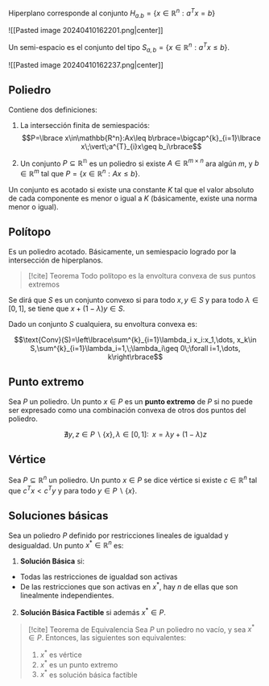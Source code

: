 
Hiperplano corresponde al conjunto $H_{a.b}=\lbrace x\in\mathbb{R}^n:a^Tx=b\rbrace$

![[Pasted image 20240410162201.png|center]]

Un semi-espacio es el conjunto del tipo $S_{a,b}=\lbrace x\in\mathbb{R}^n:a^Tx\leq b\rbrace$. 

![[Pasted image 20240410162237.png|center]]

## Poliedro 

Contiene dos definiciones: 

1. La intersección finita de semiespaciós: 
$$P=\lbrace x\in\mathbb{R^n}:Ax\leq b\rbrace=\bigcap^{k}_{i=1}\lbrace x\;\vert\;a^{T}_{i}x\geq b_i\rbrace$$

2. Un conjunto $P\subseteq\mathbb{R^n}$ es un poliedro si existe $A\in\mathbb{R}^{m\times n}$ ara algún $m$, y $b\in\mathbb{R}^m$ tal que $P=\lbrace x\in\mathbb{R}^n:Ax\leq b\rbrace$. 

Un conjunto es acotado si existe una constante $K$ tal que el valor absoluto de cada componente es menor o igual a $K$ (básicamente, existe una norma menor o igual).

## Polítopo 

Es un poliedro acotado. Básicamente, un semiespacio logrado por la intersección de hiperplanos. 

>[!cite] Teorema 
>Todo polítopo es la envoltura convexa de sus puntos extremos 

Se dirá que $S$ es un conjunto convexo si para todo $x,y\in S$ y para todo $\lambda\in [0,1]$, se tiene que $x+(1-\lambda)y\in S$. 

Dado un conjunto $S$ cualquiera, su envoltura convexa es: 

$$\text{Conv}(S)=\left\lbrace\sum^{k}_{i=1}\lambda_i x_i:x_1,\dots, x_k\in S,\sum^{k}_{i=1}\lambda_i=1,\;\lambda_i\geq 0\;\forall i=1,\dots, k\right\rbrace$$

## Punto extremo 

Sea $P$ un poliedro. Un punto $x\in P$ es un **punto extremo** de $P$ si no puede ser expresado como una combinación convexa de otros dos puntos del poliedro. 

$$\nexists y,z\in P\backslash\lbrace x\rbrace, \lambda\in [0,1]:\;\;x=\lambda y+(1-\lambda)z$$


## Vértice 

Sea $P\subseteq\mathbb{R}^n$ un poliedro. Un punto $x\in P$ se dice vértice si existe $c\in\mathbb{R}^n$ tal que $c^Tx<c^Ty$ y para todo $y\in P\backslash\lbrace x\rbrace$. 

## Soluciones básicas

Sea un poliedro $P$ definido por restricciones lineales de igualdad y desigualdad. Un punto $x^*\in\mathbb{R}^n$ es: 

1. **Solución Básica** si: 

- Todas las restricciones de igualdad son activas 
- De las restricciones que son activas en $x^*$, hay $n$ de ellas que son linealmente independientes. 

2. **Solución Básica Factible** si además $x^*\in P$. 

>[!cite] Teorema de Equivalencia 
>Sea $P$ un poliedro no vacío, y sea $x^*\in P$. Entonces, las siguientes son equivalentes: 
>
>1. $x^*$ es vértice 
>   2. $x^*$ es un punto extremo 
>  3. $x^*$ es solución básica factible 



